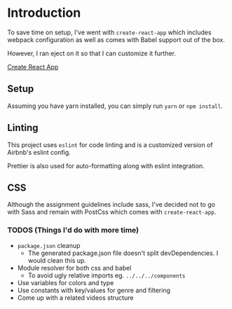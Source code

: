 # Introduction

To save time on setup, I've went with `create-react-app` which includes webpack
configuration as well as comes with Babel support out of the box.

However, I ran eject on it so that I can customize it further.

[Create React App](https://github.com/facebookincubator/create-react-app)

## Setup

Assuming you have yarn installed, you can simply run `yarn` or `npm install`.

## Linting

This project uses `eslint` for code linting and is a customized version of
Airbnb's eslint config.

Prettier is also used for auto-formatting along with eslint integration.

## CSS

Although the assignment guidelines include sass, I've decided not to go with
Sass and remain with PostCss which comes with `create-react-app`.

### TODOS (Things I'd do with more time)

* `package.json` cleanup
  * The generated package.json file doesn't split devDependencies. I would clean
    this up.
* Module resolver for both css and babel
  * To avoid ugly relative imports eg. `../../../components`
* Use variables for colors and type
* Use constants with key/values for genre and filtering
* Come up with a related videos structure
